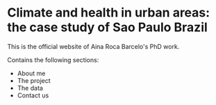 # Climate and health in urban areas: the case study of Sao Paulo Brazil

This is the official website of Aina Roca Barcelo's PhD work.

Contains the following sections:

- About me
- The project
- The data
- Contact us

